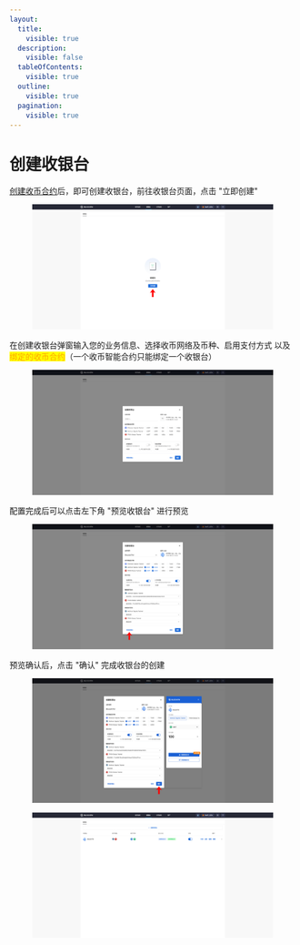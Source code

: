 ```yaml
---
layout:
  title:
    visible: true
  description:
    visible: false
  tableOfContents:
    visible: true
  outline:
    visible: true
  pagination:
    visible: true
---
```


# 创建收银台

[创建收币合约](chuang-jian-shou-bi-zhi-neng-he-yue.md)后，即可创建收银台，前往收银台页面，点击 "立即创建"

<figure><img src="../../../.gitbook/assets/19.png" alt=""><figcaption></figcaption></figure>

在创建收银台弹窗输入您的业务信息、选择收币网络及币种、启用支付方式 以及 <mark style="color:orange;">绑定的收币合约</mark>（一个收币智能合约只能绑定一个收银台）

<figure><img src="../../../.gitbook/assets/screencapture-backstage-b2b-pre-ufcfan-org-cashier-2025-04-10-15_36_37.png" alt=""><figcaption></figcaption></figure>

配置完成后可以点击左下角 "预览收银台" 进行预览

<figure><img src="../../../.gitbook/assets/20.png" alt=""><figcaption></figcaption></figure>

预览确认后，点击 "确认" 完成收银台的创建

<figure><img src="../../../.gitbook/assets/21.png" alt=""><figcaption></figcaption></figure>

<figure><img src="../../../.gitbook/assets/screencapture-backstage-b2b-pre-ufcfan-org-cashier-2025-04-10-16_36_30.png" alt=""><figcaption></figcaption></figure>
